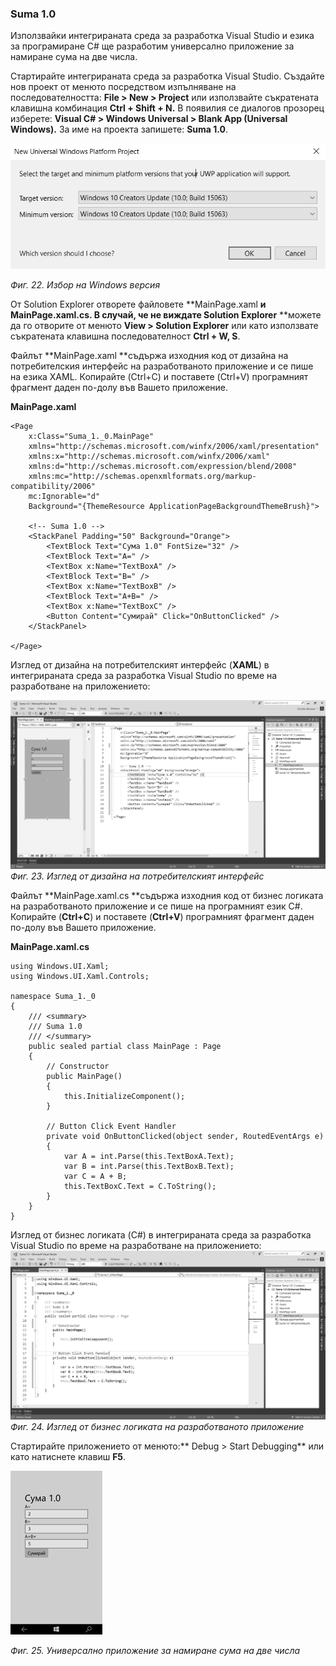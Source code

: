 ### Suma 1.0

Използвайки интегрираната среда за разработка Visual Studio и езика за програмиране C\# ще разработим универсално приложение за намиране сума на две числа.

Стартирайте интегрираната среда за разработка Visual Studio. Създайте нов проект от менюто посредством изпълняване на последователността: **File &gt; New &gt; Project** или използвайте съкратената клавишна комбинация **Ctrl + Shift + N.** В появилия се диалогов прозорец изберете: **Visual C\# &gt; Windows Universal &gt; Blank App \(Universal Windows\).** За име на проекта запишете: **Suma 1.0**.

![](/chapter1/22.png)

_Фиг. 22. Избор на Windows версия_

От Solution Explorer отворете файловете **MainPage.xaml **и **MainPage.xaml.cs**. В случай, че не виждате Solution Explorer** **можете да го отворите от менюто **View &gt; Solution Explorer** или като използвате съкратената клавишна последователност **Ctrl + W, S**.

Файлът **MainPage.xaml **съдържа изходния код от дизайна на потребителския интерфейс на разработваното приложение и се пише на езика XAML. Копирайте \(Ctrl+C\) и поставете \(Ctrl+V\) програмният фрагмент даден по-долу във Вашето приложение.

**MainPage.xaml**

```
<Page
    x:Class="Suma_1._0.MainPage"
    xmlns="http://schemas.microsoft.com/winfx/2006/xaml/presentation"
    xmlns:x="http://schemas.microsoft.com/winfx/2006/xaml"
    xmlns:d="http://schemas.microsoft.com/expression/blend/2008"
    xmlns:mc="http://schemas.openxmlformats.org/markup-compatibility/2006"
    mc:Ignorable="d"
    Background="{ThemeResource ApplicationPageBackgroundThemeBrush}">

    <!-- Suma 1.0 -->
    <StackPanel Padding="50" Background="Orange">
        <TextBlock Text="Сума 1.0" FontSize="32" />
        <TextBlock Text="A=" />
        <TextBox x:Name="TextBoxA" />
        <TextBlock Text="B=" />
        <TextBox x:Name="TextBoxB" />
        <TextBlock Text="A+B=" />
        <TextBox x:Name="TextBoxC" />
        <Button Content="Сумирай" Click="OnButtonClicked" />
    </StackPanel>

</Page>
```

Изглед от дизайна на потребителският интерфейс \(**XAML**\) в интегрираната среда за разработка Visual Studio по време на разработване на приложението:

![](/chapter1/23.png)_Фиг. 23. Изглед от дизайна на потребителският интерфейс_

Файлът **MainPage.xaml.cs **съдържа изходния код от бизнес логиката на разработваното приложение и се пише на програмният език C\#. Копирайте \(**Ctrl+C**\) и поставете \(**Ctrl+V**\) програмният фрагмент даден по-долу във Вашето приложение.

**MainPage.xaml.cs**

```
using Windows.UI.Xaml;
using Windows.UI.Xaml.Controls;

namespace Suma_1._0
{
    /// <summary>
    /// Suma 1.0
    /// </summary>
    public sealed partial class MainPage : Page
    {
        // Constructor
        public MainPage()
        {
            this.InitializeComponent();
        }

        // Button Click Event Handler
        private void OnButtonClicked(object sender, RoutedEventArgs e)
        {
            var A = int.Parse(this.TextBoxA.Text);
            var B = int.Parse(this.TextBoxB.Text);
            var C = A + B;
            this.TextBoxC.Text = C.ToString();
        }
    }
}
```

Изглед от бизнес логиката \(C\#\) в интегрираната среда за разработка Visual Studio по време на разработване на приложението:![](/chapter1/24.png)_Фиг. 24. Изглед от бизнес логиката на разработваното приложение_

Стартирайте приложението от менюто:** Debug &gt; Start Debugging** или като натиснете клавиш **F5**.

![](/chapter1/25.png)

_Фиг. 25. Универсално приложение за намиране сума на две числа_

